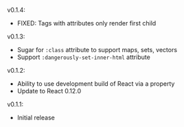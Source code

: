 v0.1.4:
- FIXED: Tags with attributes only render first child

v0.1.3:
- Sugar for `:class` attribute to support maps, sets, vectors
- Support `:dangerously-set-inner-html` attribute

v0.1.2:
- Ability to use development build of React via a property
- Update to React 0.12.0

v0.1.1:
- Initial release

